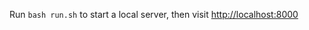 Run `bash run.sh` to start a local server, then visit [http://localhost:8000](http://localhost:8000)
